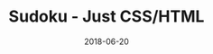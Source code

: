---
title: 'Sudoku - Just CSS/HTML'
description: 'Complete a sudoku puzzle without Javascript or server-side interaction.'
gametype: 'easy'
gameid: 50
date: 2018-06-20
tags: []
draft: false
type: 'games'
num19: [{'idx':1,'arr1':[1,2,3,4,5,6,7,8,9],'arr2':[1,2,3,4,5,6,7,8,9]},{'idx':2,'arr1':[1,2,3,4,5,6,7,8,9],'arr2':[1,2,3,4,5,6,7,8,9]},{'idx':3,'arr1':[1,2,3,4,5,6,7,8,9],'arr2':[1,2,3,4,5,6,7,8,9]},{'idx':4,'arr1':[1,2,3,4,5,6,7,8,9],'arr2':[1,2,3,4,5,6,7,8,9]},{'idx':5,'arr1':[1,2,3,4,5,6,7,8,9],'arr2':[1,2,3,4,5,6,7,8,9]},{'idx':6,'arr1':[1,2,3,4,5,6,7,8,9],'arr2':[1,2,3,4,5,6,7,8,9]},{'idx':7,'arr1':[1,2,3,4,5,6,7,8,9],'arr2':[1,2,3,4,5,6,7,8,9]},{'idx':8,'arr1':[1,2,3,4,5,6,7,8,9],'arr2':[1,2,3,4,5,6,7,8,9]},{'idx':9,'arr1':[1,2,3,4,5,6,7,8,9],'arr2':[1,2,3,4,5,6,7,8,9]}]
puzzle: [[3, 4, 0, 0, 0, 0, 0, 0, 9], [0, 6, 9, 5, 0, 0, 4, 0, 1], [0, 0, 5, 9, 0, 0, 0, 0, 0], [0, 0, 0, 0, 9, 0, 0, 1, 2], [0, 0, 2, 0, 0, 1, 7, 3, 0], [0, 0, 0, 0, 7, 0, 0, 9, 4], [0, 0, 4, 1, 0, 0, 0, 0, 0], [0, 1, 7, 4, 0, 0, 2, 0, 8], [8, 9, 0, 0, 0, 0, 0, 0, 6]]
layout: 'sudokucssstatic'
---